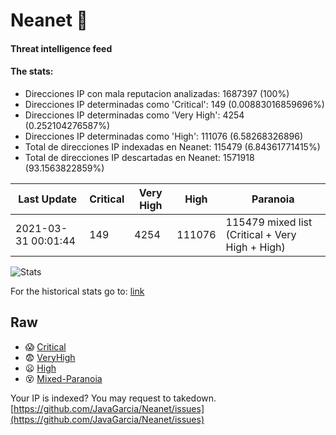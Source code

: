 # Neanet :hocho:
#### Threat intelligence feed
#### The stats:

- Direcciones IP con mala reputacion analizadas: 1687397 (100%)
- Direcciones IP determinadas como 'Critical':  149 (0.00883016859696%)
- Direcciones IP determinadas como 'Very High':  4254 (0.252104276587%)
- Direcciones IP determinadas como 'High':  111076 (6.58268326896)
- Total de direcciones IP indexadas en Neanet:  115479 (6.84361771415%)
- Total de direcciones IP descartadas en Neanet:  1571918 (93.1563822859%)

| Last Update | Critical | Very High | High | Paranoia |
| --- | --- | --- | --- | --- |
| 2021-03-31 00:01:44 | 149 | 4254 | 111076 | 115479 mixed list (Critical + Very High + High)|

![Stats](https://docs.google.com/spreadsheets/d/e/2PACX-1vSnaNMIXVabIpDJjufMlzH7poXnshF3mgd8Is1g9ytUEzVsP5my4Trn8f-xkoLLQ38xpL3HtmUexLo6/pubchart?oid=501124687&format=image)

For the historical stats go to: [link](/stats.csv)
## Raw
- :scream: [Critical](https://raw.githubusercontent.com/JavaGarcia/Neanet/master/blacklists/neanet_critical.txt)
- :fearful: [VeryHigh](https://raw.githubusercontent.com/JavaGarcia/Neanet/master/blacklists/neanet_veryHigh.txtt)
- :frowning: [High](https://raw.githubusercontent.com/JavaGarcia/Neanet/master/blacklists/neanet_high.txt)
- :dizzy_face: [Mixed-Paranoia](https://raw.githubusercontent.com/JavaGarcia/Neanet/master/blacklists/neanet_all.txt)


Your IP is indexed? You may request to takedown. [https://github.com/JavaGarcia/Neanet/issues](https://github.com/JavaGarcia/Neanet/issues)



























































































































































































































































































































































































































































































































































































































































































































































































































































































































































































































































































































































































































































































































































































































































































































































































































































































































































































































































































































































































































































































































































































































































































































































































































































































































































































































































































































































































































































































































































































































































































































































































































































































































































































































































































































































































































































































































































































































































































































































































































































































































































































































































































































































































































































































































































































































































































































































































































































































































































































































































































































































































































































































































































































































































